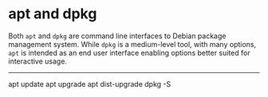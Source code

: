 # apt and dpkg
Both `apt` and `dpkg` are command line interfaces to Debian package management system. While `dpkg` is a medium-level tool, with many options, `apt` is intended as an end user interface enabling options better suited for interactive usage. 

----

apt update
apt upgrade
apt dist-upgrade
dpkg -S

